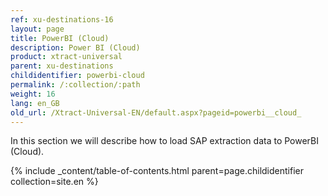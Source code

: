 ```yaml
---
ref: xu-destinations-16
layout: page
title: PowerBI (Cloud)
description: Power BI (Cloud)
product: xtract-universal
parent: xu-destinations
childidentifier: powerbi-cloud
permalink: /:collection/:path
weight: 16
lang: en_GB
old_url: /Xtract-Universal-EN/default.aspx?pageid=powerbi__cloud_
---
```


In this section we will describe how to load SAP extraction data to PowerBI (Cloud). 

{% include _content/table-of-contents.html parent=page.childidentifier collection=site.en %}
